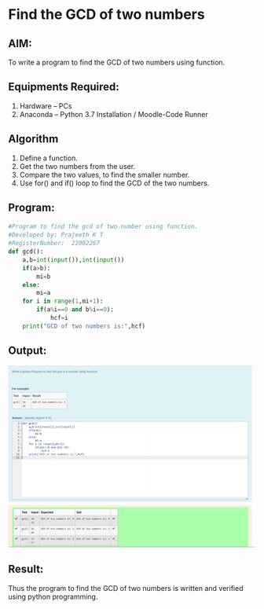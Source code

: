 # Find the GCD of two numbers

## AIM:
To write a program to find the GCD of two numbers using function.

## Equipments Required:
1. Hardware – PCs
2. Anaconda – Python 3.7 Installation / Moodle-Code Runner

## Algorithm
1. Define a function.
2. Get the two numbers from the user.
3. Compare the two values, to find the smaller number.
4. Use for() and if() loop to find the GCD of the two numbers.

## Program:
```python
#Program to find the gcd of two number using function.
#Developed by: Prajeeth K T
#RegisterNumber:  22002267
def gcd():
    a,b=int(input()),int(input())
    if(a>b):
        mi=b
    else:
        mi=a
    for i in range(1,mi+1):
        if(a%i==0 and b%i==0):
            hcf=i
    print("GCD of two numbers is:",hcf)
```

## Output:
![](/gcd.PNG)

## Result:
Thus the program to find the GCD of two numbers is written and verified using python programming.
